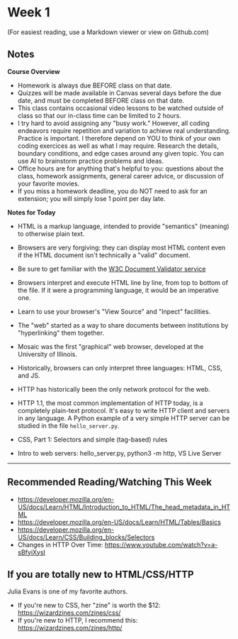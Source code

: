 # Week 1

(For easiest reading, use a Markdown viewer or view on Github.com)

## Notes

**Course Overview**

* Homework is always due BEFORE class on that date.
* Quizzes will be made available in Canvas several days before the due date, and must be completed BEFORE class on that date.
* This class contains occasional video lessons to be watched outside of class so that our in-class time can be limited to 2 hours.
* I try hard to avoid assigning any "busy work."  However, all coding endeavors require repetition and variation to achieve real understanding. Practice is important. I therefore depend on YOU to think of your own coding exercices as well as what I may require. Research the details, boundary conditions, and edge cases around any given topic.  You can use AI to brainstorm practice problems and ideas.
* Office hours are for anything that's helpful to you: questions about the class, homework assignments, general career advice, or discussion of your favorite movies.
* If you miss a homework deadline, you do NOT need to ask for an extension; you will simply lose 1 point per day late.  

**Notes for Today**

* HTML is a markup language, intended to provide "semantics" (meaning) to otherwise plain text.
* Browsers are very forgiving: they can display most HTML content even if the HTML document isn't technically a "valid" document.
* Be sure to get familiar with the [W3C Document Validator service](https://validator.w3.org/#validate_by_input)

* Browsers interpret and execute HTML line by line, from top to bottom of the file. If it were a programming language, it would be an imperative one.
* Learn to use your browser's "View Source" and "Inpect" facilities.
* The "web" started as a way to share documents between institutions by "hyperlinking" them together.
* Mosaic was the first "graphical" web browser, developed at the University of Illinois.
* Historically, browsers can only interpret three languages: HTML, CSS, and JS.
* HTTP has historically been the only network protocol for the web. 
* HTTP 1.1, the most common implementation of HTTP today, is a completely plain-text protocol.  It's easy to write HTTP client and servers in any language.  A Python example of a very simple HTTP server can be studied in the file `hello_server.py`.
* CSS, Part 1: Selectors and simple (tag-based) rules
* Intro to web servers: hello_server.py, python3 -m http, VS Live Server 

---

## Recommended Reading/Watching This Week

* https://developer.mozilla.org/en-US/docs/Learn/HTML/Introduction_to_HTML/The_head_metadata_in_HTML
* https://developer.mozilla.org/en-US/docs/Learn/HTML/Tables/Basics
* https://developer.mozilla.org/en-US/docs/Learn/CSS/Building_blocks/Selectors
* Changes in HTTP Over Time: https://www.youtube.com/watch?v=a-sBfyiXysI

## If you are totally new to HTML/CSS/HTTP

Julia Evans is one of my favorite authors.  

* If you're new to CSS, her "zine" is worth the $12: https://wizardzines.com/zines/css/
* If you're new to HTTP, I recommend this: https://wizardzines.com/zines/http/







